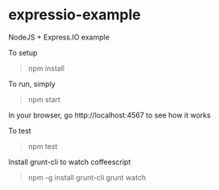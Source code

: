 expressio-example
=================

NodeJS + Express.IO example

To setup
> npm install

To run, simply
> npm start

In your browser, go http://localhost:4567 to see how it works

To test
> npm test

Install grunt-cli to watch coffeescript
> npm -g install grunt-cli
> grunt watch
